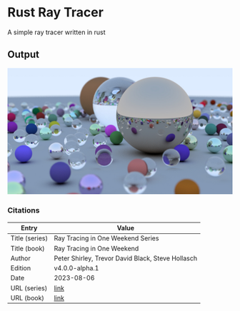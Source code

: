 # Rust Ray Tracer
A simple ray tracer written in rust

## Output
<p align="center">
  <img src="https://github.com/EricFalkenberg/rust-ray-tracer/blob/master/examples/complex.jpg"/>
</p>

### Citations
| Entry          | Value                                                                  |
|----------------|------------------------------------------------------------------------|
| Title (series) | Ray Tracing in One Weekend Series                                      |
| Title (book)   | Ray Tracing in One Weekend                                             |
| Author         | Peter Shirley, Trevor David Black, Steve Hollasch                      |
| Edition        | v4.0.0-alpha.1                                                         |
| Date           | 2023-08-06                                                             |
| URL (series)   | [link](https://raytracing.github.io/)                                  |
| URL (book)     | [link](https://raytracing.github.io/books/RayTracingInOneWeekend.html) |
